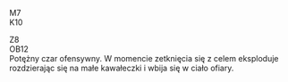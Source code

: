 M7  
K10

Z8  
OB12  
Potężny czar ofensywny. W momencie zetknięcia się z celem eksploduje rozdzierając się na małe kawałeczki i wbija się w ciało ofiary.